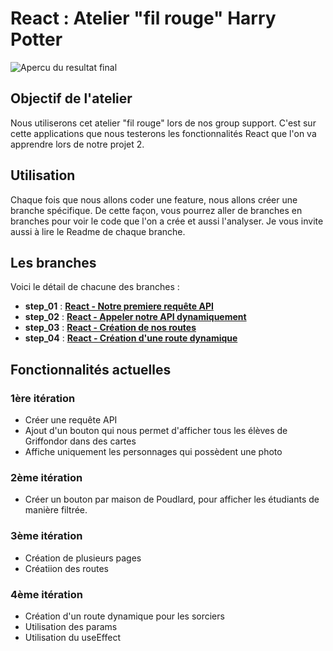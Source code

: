 # React : Atelier "fil rouge" Harry Potter
![Apercu du resultat final](https://github.com/kpeset/hp-support-for-react/blob/main/public/github_pictures/title_poudlard.JPG?raw=true)


## Objectif de l'atelier
Nous utiliserons cet atelier "fil rouge" lors de nos group support. C'est sur cette applications que nous testerons les fonctionnalités React que l'on va apprendre lors de notre projet 2.

## Utilisation
Chaque fois que nous allons coder une feature, nous allons créer une branche spécifique.
De cette façon, vous pourrez aller de branches en branches pour voir le code que l'on a crée et aussi l'analyser.
Je vous invite aussi à lire le Readme de chaque branche.

## Les branches
Voici le détail de chacune des branches :
- **step_01** : [**React - Notre premiere requête API**](https://github.com/kpeset/hp-support-for-react/tree/step_01)
- **step_02** : [**React - Appeler notre API dynamiquement**](https://github.com/kpeset/hp-support-for-react/tree/step_02)
- **step_03** : [**React - Création de nos routes**](https://github.com/kpeset/hp-support-for-react/tree/step_03)
- **step_04** : [**React - Création d'une route dynamique**](https://github.com/kpeset/hp-support-for-react/tree/step_04)

## Fonctionnalités actuelles
### 1ère itération
- Créer une requête API
- Ajout d'un bouton qui nous permet d'afficher tous les élèves de Griffondor dans des cartes
- Affiche uniquement les personnages qui possèdent une photo

### 2ème itération
- Créer un bouton par maison de Poudlard, pour afficher les étudiants de manière filtrée.

### 3ème itération
- Création de plusieurs pages
- Créatiion des routes

### 4ème itération
- Création d'un route dynamique pour les sorciers
- Utilisation des params
- Utilisation du useEffect
